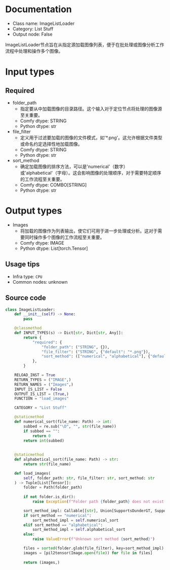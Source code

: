 
# Documentation
- Class name: ImageListLoader
- Category: List Stuff
- Output node: False

ImageListLoader节点旨在从指定源加载图像列表，便于在批处理或图像分析工作流程中处理和操作多个图像。

# Input types
## Required
- folder_path
    - 指定要从中加载图像的目录路径。这个输入对于定位节点将处理的图像源至关重要。
    - Comfy dtype: STRING
    - Python dtype: str
- file_filter
    - 定义用于过滤要加载的图像的文件模式，如'*.png'。这允许根据文件类型或命名约定选择性地加载图像。
    - Comfy dtype: STRING
    - Python dtype: str
- sort_method
    - 确定加载图像的排序方法，可以是'numerical'（数字）或'alphabetical'（字母）。这会影响图像的处理顺序，对于需要特定顺序的工作流程至关重要。
    - Comfy dtype: COMBO[STRING]
    - Python dtype: str

# Output types
- Images
    - 将加载的图像作为列表输出，使它们可用于进一步处理或分析。这对于需要同时操作多个图像的工作流程至关重要。
    - Comfy dtype: IMAGE
    - Python dtype: List[torch.Tensor]


## Usage tips
- Infra type: `CPU`
- Common nodes: unknown


## Source code
```python
class ImageListLoader:
    def __init__(self) -> None:
        pass

    @classmethod
    def INPUT_TYPES(s) -> Dict[str, Dict[str, Any]]:
        return {
            "required": {
                "folder_path": ("STRING", {}),
                "file_filter": ("STRING", {"default": "*.png"}),
                "sort_method": (["numerical", "alphabetical"], {"default": "numerical"}),
            },
        }

    RELOAD_INST = True
    RETURN_TYPES = ("IMAGE",)
    RETURN_NAMES = ("Images",)
    INPUT_IS_LIST = False
    OUTPUT_IS_LIST = (True,)
    FUNCTION = "load_images"

    CATEGORY = "List Stuff"

    @staticmethod
    def numerical_sort(file_name: Path) -> int:
        subbed = re.sub("\D", "", str(file_name))
        if subbed == "":
            return 0
        return int(subbed)
    
    
    @staticmethod
    def alphabetical_sort(file_name: Path) -> str:
        return str(file_name)

    def load_images(
        self, folder_path: str, file_filter: str, sort_method: str
    ) -> Tuple[List[Tensor]]:
        folder = Path(folder_path)
    
        if not folder.is_dir():
            raise Exception(f"Folder path {folder_path} does not exist.")

        sort_method_impl: Callable[[str], Union[SupportsDunderGT, SupportsDunderLT]]
        if sort_method == "numerical":
            sort_method_impl = self.numerical_sort
        elif sort_method == "alphabetical":
            sort_method_impl = self.alphabetical_sort
        else:
            raise ValueError(f"Unknown sort method {sort_method}")

        files = sorted(folder.glob(file_filter), key=sort_method_impl)
        images = [pil2tensor(Image.open(file)) for file in files]
    
        return (images,)

```
